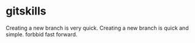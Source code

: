 # gitskills
Creating a new branch is very quick.
Creating a new branch is quick and simple.
forbbid fast forward.
